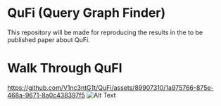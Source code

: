 # QuFi (Query Graph Finder)
This repository will be made for reproducing the results in the to be published paper about QuFi.

# Walk Through QuFI
https://github.com/V1nc3ntG1t/QuFi/assets/89907310/1a975766-875e-468a-9671-8a0c438397f5
![Alt Text]([https://media.giphy.com/media/vFKqnCdLPNOKc/giphy.gif](https://github.com/V1nc3ntG1t/QuFi/assets/89907310/1a975766-875e-468a-9671-8a0c438397f5))
